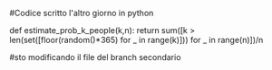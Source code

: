 #Codice scritto l'altro giorno in python

def estimate_prob_k_people(k,n):
  return sum([k > len(set([floor(random()*365) for _ in range(k)])) for _ in range(n)])/n

#sto modificando il file del branch secondario
